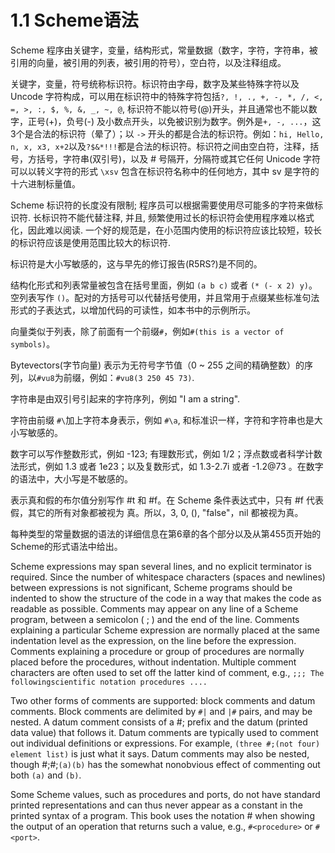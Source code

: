 # 1.1 Scheme语法

Scheme 程序由关键字，变量，结构形式，常量数据（数字，字符，字符串，被引用的向量，被引用的列表，被引用的符号），空白符，以及注释组成。

关键字，变量，符号统称标识符。标识符由字母，数字及某些特殊字符以及 Uncode 字符构成，可以用在标识符中的特殊字符包括`?, !, ., +, -, *, /, <, =, >, :, $, %, &, _, ~, @`, 标识符不能以符号(@)开头，并且通常也不能以数字，正号(+)，负号(-) 及小数点开头，以免被识别为数字。例外是`+, -, ...`，这3个是合法的标识符（晕了）；以 `->` 开头的都是合法的标识符。例如：`hi, Hello, n, x, x3, x+2`以及`?$&*!!!`都是合法的标识符。标识符之间由空白符，注释，括号，方括号，字符串(双引号)，以及 # 号隔开，分隔符或其它任何 Unicode 字符可以以转义字符的形式 `\xsv` 包含在标识符名称中的任何地方，其中 sv 是字符的十六进制标量值。

Scheme 标识符的长度没有限制; 程序员可以根据需要使用尽可能多的字符来做标识符. 长标识符不能代替注释, 并且, 频繁使用过长的标识符会使用程序难以格式化，因此难以阅读. 一个好的规范是，在小范围内使用的标识符应该比较短，较长的标识符应该是使用范围比较大的标识符.

标识符是大小写敏感的，这与早先的修订报告(R5RS?)是不同的。

结构化形式和列表常量被包含在括号里面，例如 `(a b c)` 或者 `(* (- x 2) y)`。空列表写作 `()`。配对的方括号可以代替括号使用，并且常用于点缀某些标准句法形式的子表达式，以增加代码的可读性，如本书中的示例所示。

向量类似于列表，除了前面有一个前缀`#`，例如`#(this is a vector of symbols)`。

Bytevectors(字节向量) 表示为无符号字节值（0 ~ 255 之间的精确整数）的序列，以`#vu8`为前缀，例如：`#vu8(3 250 45 73)`.

字符串是由双引号引起来的字符序列，例如 "I am a string". 

字符由前缀 `#\`加上字符本身表示，例如 `#\a`, 和标准识一样，字符和字符串也是大小写敏感的。

数字可以写作整数形式，例如 -123; 有理数形式，例如 1/2；浮点数或者科学计数法形式，例如 1.3 或者 1e23；以及复数形式，如 1.3-2.7i 或者 -1.2@73 。在数字的语法中，大小写是不敏感的。

表示真和假的布尔值分别写作 #t 和 #f。在 Scheme 条件表达式中，只有 #f 代表 假，其它的所有对象都被视为 真。所以，3, 0, (), "false"，nil 都被视为真。

每种类型的常量数据的语法的详细信息在第6章的各个部分以及从第455页开始的Scheme的形式语法中给出。

Scheme expressions may span several lines, and no explicit terminator is required. Since the number of whitespace characters (spaces and newlines) between expressions is not significant, Scheme programs should be indented to show the structure of the code in a way that makes the code as readable as possible. Comments may appear on any line of a Scheme program, between a semicolon ( ; ) and the end of the line. Comments explaining a particular Scheme expression are normally placed at the same indentation level as the expression, on the line before the expression. Comments explaining a procedure or group of procedures are normally placed before the procedures, without indentation. Multiple comment characters are often used to set off the latter kind of comment, e.g., `;;; The followingscientific notation procedures ....`

Two other forms of comments are supported: block comments and datum comments. Block comments are delimited by `#|` and `|#` pairs, and may be nested. A datum comment consists of a #; prefix and the datum (printed data value) that follows it. Datum comments are typically used to comment out individual definitions or expressions. For example, `(three #;(not four) element list)` is just what it says. Datum comments may also be nested, though #;#;`(a)(b)` has the somewhat nonobvious effect of commenting out both `(a)` and `(b)`.

Some Scheme values, such as procedures and ports, do not have standard printed representations and can thus never appear as a constant in the printed syntax of a program. This book uses the notation #<description> when showing the output of an operation that returns such a value, e.g., `#<procedure>` or `#<port>`.
